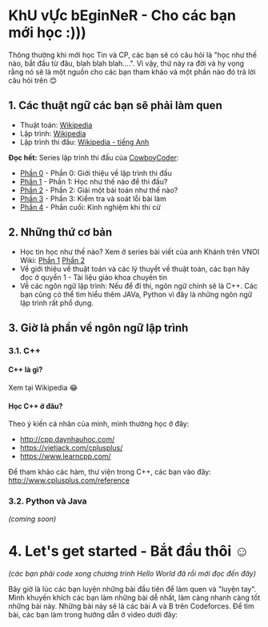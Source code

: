 # KhU vỰc bEginNeR - Cho các bạn mới học :)))
Thông thường khi mới học Tin và CP, các bạn sẽ có câu hỏi là "học như thế nào, bắt đầu từ đâu, blah blah blah....". Vì vậy, thứ này ra đời và hy vọng rằng nó sẽ là một nguồn cho các bạn tham khảo và một phần nào đó trả lời câu hỏi trên :blush:

## 1. Các thuật ngữ các bạn sẽ phải làm quen
 * Thuật toán: [Wikipedia](https://vi.wikipedia.org/wiki/Thu%E1%BA%ADt_to%C3%A1n)
 * Lập trình: [Wikipedia](https://vi.wikipedia.org/wiki/L%E1%BA%ADp_tr%C3%ACnh_m%C3%A1y_t%C3%ADnh)
 * Lập trình thi đấu: [Wikipedia - tiếng Anh](https://en.wikipedia.org/wiki/Competitive_programming)
 
**Đọc hết:** Series lập trình thi đấu của [CowboyCoder](https://cowboycoder.tech):
 * [Phần 0](https://cowboycoder.tech/article/lap-trinh-thi-dau-co-ban-phan-1-gioi-thieu-ve-lap-trinh-thi-dau) - Phần 0: Giới thiệu về lập trình thi đấu
 * [Phần 1](https://cowboycoder.tech/article/lap-trinh-thi-dau-co-ban-phan-1-hoc-nhu-the-nao-de-thi-dau) - Phần 1: Học như thế nào để thi đấu?
 * [Phần 2](https://cowboycoder.tech/article/lap-trinh-thi-dau-co-ban-phan-2-giai-mot-bai-toan-nhu-the-nao) - Phần 2: Giải một bài toán như thế nào?
 * [Phần 3](https://cowboycoder.tech/article/lap-trinh-thi-dau-co-ban-phan-3-kiem-tra-va-soat-loi) - Phần 3: Kiểm tra và soát lỗi bài làm
 * [Phần 4](https://cowboycoder.tech/article/lap-trinh-thi-dau-co-ban-phan-cuoi-kinh-nghiem-khi-thi-cu) - Phần cuối: Kinh nghiệm khi thi cử
 
## 2. Những thứ cơ bản
 * Học tin học như thế nào? Xem ở series bài viết của anh Khánh trên VNOI Wiki: [Phần 1](http://vnoi.info/wiki/algo/basic/hoc-tin-the-nao-1) [Phần 2](http://vnoi.info/wiki/algo/basic/hoc-tin-the-nao-2)
 * Về giới thiệu về thuật toán và các lý thuyết về thuật toán, các bạn hãy đọc ở quyển 1 - Tài liệu giáo khoa chuyên tin
 * Về các ngôn ngữ lập trình: Nếu để đi thi, ngôn ngữ chính sẽ là C++. Các bạn cũng có thể tìm hiểu thêm JAVa, Python vì đây là những ngôn ngữ lập trình rất phổ dụng.
 
## 3. Giờ là phần về ngôn ngữ lập trình

### 3.1. C++

#### C++ là gì?
Xem tại Wikipedia :joy: 

#### Học C++ ở đâu?
Theo ý kiến cá nhân của mình, mình thường học ở đây: 
* http://cpp.daynhauhoc.com/
* https://vietjack.com/cplusplus/
* https://www.learncpp.com/

Để tham khảo các hàm, thư viện trong C++, các bạn vào đây: http://www.cplusplus.com/reference

### 3.2. Python và Java
_(coming soon)_

# 4. Let's get started - Bắt đầu thôi :relaxed:
_(các bạn phải code xong chương trình Hello World đã rồi mới đọc đến đây)_ 

Bây giờ là lúc các bạn luyện những bài đầu tiên để làm quen và "luyện tay". Mình khuyến khích các bạn làm những bài dễ nhất, làm càng nhanh càng tốt những bài này. Những bài này sẽ là các bài A và B trên Codeforces. Để tìm bài, các bạn làm trong hướng dẫn ở video dưới đây:



